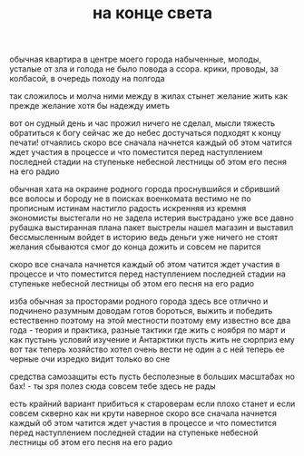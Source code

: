 ﻿---
layout: post
title:  на конце света
---

обычная квартира в центре моего города
набыченные, молоды, усталые от зла и голода
не было повода
а ссора.
крики, проводы, за колбасой, в очередь походу на полгода 

так сложилось и молча ними между
в жилах стынет
желание жить как прежде
желание хотя бы надежду иметь

вот он судный день и час
прожил
ничего не сделал,
мысли
тяжесть
обратиться к богу
сейчас же
до небес
достучаться
подходят к концу печати!
отчаялись
скоро все сначала начнется
каждый об этом чатится
ждет участия в процессе
и что поместится перед наступлением последней стадии
на ступеньке небесной лестницы
об этом его песня на его радио


обычная хата на окраине родного города
проснувшийся и сбривший все волосы и бороду
не в поисках военкомата вестимо 
не по прописным истинам настигло
радость искренняя
из кремня экономисты выстегали
но не задела 
истерия
выстрадано уже все давно
рубашка выстиранная
плана пакет
выстрелы
нашел магазин и выставил
бессмысленным
войдет в историю 
ведь деньги уже
ничего не стоят
желания сбываются 
смог до конца дожить и совсем не парится

скоро все сначала начнется
каждый об этом чатится
ждет участия в процессе
и что поместится перед наступлением последней стадии
на ступеньке небесной лестницы
об этом его песня на его радио

изба обычная за просторами родного города
здесь все отлично и подчинено разумным доводам
готов бороться, выжить и победить естественно
поэтому на этой местности 
поэтому ему известно все
два года - теория и практика, разные тактики
где жить с ноября по март и как
пустынь условий изучение и Антарктики
пусть жить не сюрприз ему вот так теперь
хозяйство хотел очень вести не один а
с ней 
теперь ее черные очи изредко видит только
во сне

средства самозащиты есть
пусть бесполезные в больших масштабах
но бах! - ты зря полез сюда
совсем тебе здесь не рады

есть крайний вариант прибиться к староверам
если плохо станет
и если совсем скверно
как ни крути наверное
скоро все сначала начнется
каждый об этом чатится
ждет участия в процессе
и что поместится перед наступлением последней стадии
на ступеньке небесной лестницы
об этом его песня на его радио